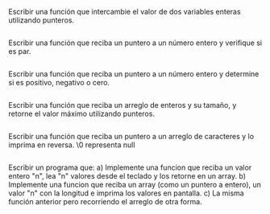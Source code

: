 Escribir una función que intercambie el valor de dos variables enteras utilizando punteros.
```C++

```
Escribir una función que reciba un puntero a un número entero y verifique si es par.
```C++

```
Escribir una función que reciba un puntero a un número entero y determine si es positivo, negativo o cero.
```C++

```
Escribir una función que reciba un arreglo de enteros y su tamaño, y retorne el valor máximo utilizando punteros.
```C++

```
Escribir una función que reciba un puntero a un arreglo de caracteres y lo imprima en reversa. \0 representa null
```C++

```
Escribir un programa que:
a) Implemente una funcion que reciba un valor entero "n", lea "n" valores desde el teclado y los retorne en un array.
b) Implemente una funcion que reciba un array (como un puntero a entero), un valor "n" con la longitud e imprima los valores en pantalla.
c) La misma función anterior pero recorriendo el arreglo de otra forma.
```C++

```


